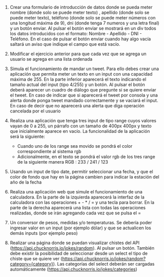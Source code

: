 1. Crear una formulario de introducción de datos donde se pueda meter nombre (donde solo se puede meter texto) , apellido (donde solo se puede meter texto), teléfono (donde solo se puede meter números con una longitud máxima de 9), dni (donde tenga 7 numeros y una letra final) y un botón enviar. Al pulsar el botón enviar se mostrará en un div todos los datos introducidos con el formato: Nombre - Apellido - DNI - Teléfono. En el caso de pulsar el botón enviar cuando hay algo vacía saltará un aviso que indique el campo que está vacío.
2. Modificar el ejercicio anterior para que cada vez que se agrega un usuario se agrega en una lista ordenada 
1. Simula el funcionamiento de mandar un tweet. Para ello debes crear una aplicación que permita meter un texto en un input con una capacidad máxima de 255. En la parte inferior aparecerá el texto indicando el tamaño actual del input (tipo 4/255) y un botón. Al pulsar el botón deberá aparecer un cuadro de diálogo que pregunte si se quiere enviar el tweet. En caso de indicar que si aparecerá el tweet por consola y una alerta donde ponga tweet mandado correctamente y se vaciará el input. En caso de decir que no aparecerá una alerta que diga operación cancelada por el usuario
2. Realiza una aplicación que tenga tres input de tipo range cuyos valores vayan de 0 a 255, un párrafo con un tamaño de 400px 400px y texto que inicialmente aparece en vacío. La funcionalidad de la aplicación será la siguiente:

	- Cuando uno de los range sea movido se pondrá el color correspondiente al sistema rgb
	- Adicionalmente, en el texto se pondrá el valor rgb de los tres range de la siguiente manera RGB : 233 / 241 / 123	
3. Usando un input de tipo date, permitir seleccionar una fecha, y que el color de fondo que hay en la página cambien para indicar la estación del año de la fecha

3. Realiza una aplicación web que simule el funcionamiento de una calculadora. En la parte de la izquierda aparecerá la interfaz de la calculadora con las operaciones + - * / = y una tecla para borrar. En la parte de la derecha aparecerá una lista con todas las operaciones realizadas, donde se irán agregando cada vez que se pulsa el =

4. Un conversor de pesos, medidas y/o temperaturas. Se debería poder ingresar valor en un input (por ejemplo dólar) y que se actualicen los demás inputs (por ejemplo peso)

5. Realizar una página donde se puedan visualizar chistes del API (https://api.chucknorris.io/jokes/random). Al pulsar un botón. También debe existir la posibilidad de seleccionar desde un select el tipo de chiste que se quiere ver (https://api.chucknorris.io/jokes/random?category={category}). Las categorías del select deberán ser cargadas automáticamente (https://api.chucknorris.io/jokes/categories)

